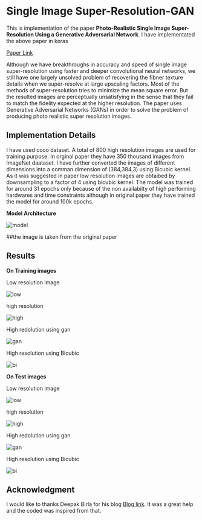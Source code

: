 # Single Image Super-Resolution-GAN
This is implementation of the paper **Photo-Realistic Single Image Super-Resolution Using a Generative Adversarial Network**. I have implementated the above paper in keras

[Paper Link](https://arxiv.org/abs/1609.04802)

Although we have breakthroughs in accuracy and speed of single image super-resolution using faster and deeper convolutional neural networks, we still have one largely unsolved problem of recovering the fibner texture details when we super-resolve at large upscaling factors. Most of the methods of super-resolution tries to minimize the mean square error. But the resulted images are perceptually unsatisfying in the sense that they fail to match the fidelity expected at the higher resolution. The paper uses Generative Adversarial Networks (GANs) in order to solve the problem of producing photo realistic super resolution images.

## Implementation Details
I have used coco dataset. A total of 800 high resolution images are used for training purpose. In orginal paper they have 350 thousand images from ImageNet daataset. I have further converted the images of different dimensions into a comman dimension of (384,384,3) using Bicubic kernel. As it was suggested in paper low resolution images are obtaibed by downsampling to a factor of 4 using bicubic kernel. The model was trained for around 31 epochs only because of the non availabilty of high performing hardwares and time constraints although in original paper they have trained the model for around 100k epochs.

**Model Architecture**

![model](images/model.PNG)

##the image is taken from the original paper


## Results
**On Training images**

Low resolution image

![low](images/tr_low.PNG)

high resolution

![high](images/tr_high.PNG)

High redolution using gan

![gan](images/tr_high_gan.PNG)

High resolution using Bicubic 

![bi](images/tr_high_bi.PNG)


**On Test images**

Low resolution image

![low](images/te_low.PNG)

high resolution

![high](images/te_high.PNG)

High redolution using gan

![gan](images/te_high_gan.PNG)

High resolution using Bicubic 

![bi](images/te_high_bi.PNG)

## Acknowledgment

I would like to thanks Deepak Birla for his blog [Blog link](https://medium.com/@birla.deepak26/single-image-super-resolution-using-gans-keras-aca310f33112). It was a great help and the coded was inspired from that.
